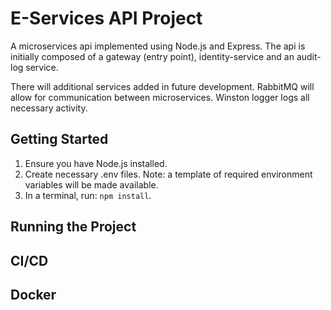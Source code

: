 # E-Services API Project

A microservices api implemented using Node.js and Express. The api is initially composed of a gateway (entry point), identity-service and an audit-log service.

There will additional services added in future development. RabbitMQ will allow for communication between microservices. Winston logger logs all necessary activity. 

## Getting Started

1. Ensure you have Node.js installed.
2. Create necessary .env files. Note: a template of required environment variables will be made available.
3. In a terminal, run: `npm install`.

## Running the Project

## CI/CD

## Docker
